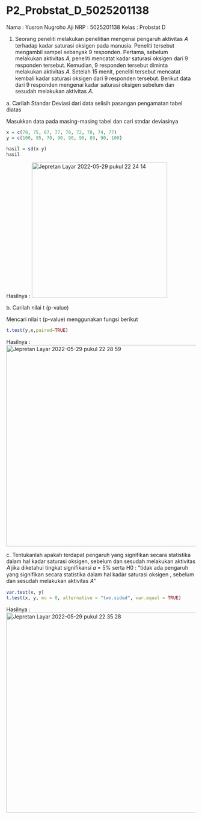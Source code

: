 # P2_Probstat_D_5025201138

Nama : Yusron Nugroho Aji
NRP : 5025201138
Kelas : Probstat D

1. Seorang peneliti melakukan penelitian mengenai pengaruh aktivitas 𝐴 terhadap kadar saturasi oksigen pada manusia. Peneliti tersebut mengambil sampel sebanyak 9 responden. Pertama, sebelum melakukan aktivitas 𝐴, peneliti mencatat kadar saturasi oksigen dari 9 responden tersebut. Kemudian, 9 responden tersebut diminta melakukan aktivitas 𝐴. Setelah 15 menit, peneliti tersebut mencatat kembali kadar saturasi oksigen dari 9 responden tersebut. Berikut data dari 9 responden mengenai kadar saturasi oksigen sebelum dan sesudah melakukan aktivitas 𝐴.

a. Carilah Standar Deviasi dari data selisih pasangan pengamatan tabel diatas

Masukkan data pada masing-masing tabel dan cari stndar deviasinya
```R
x = c(78, 75, 67, 77, 70, 72, 78, 74, 77)
y = c(100, 95, 70, 90, 90, 90, 89, 90, 100)

hasil = sd(x-y)
hasil
```
Hasilnya : 
<img width="360" alt="Jepretan Layar 2022-05-29 pukul 22 24 14" src="https://user-images.githubusercontent.com/87480529/170877285-f70e9957-b492-4887-92e7-8a7126d0cd8e.png">

b. Carilah nilai t (p-value)

Mencari nilai t (p-value) menggunakan fungsi berikut
```R
t.test(y,x,paired=TRUE)
```
Hasilnya :
<img width="535" alt="Jepretan Layar 2022-05-29 pukul 22 28 59" src="https://user-images.githubusercontent.com/87480529/170877512-367d3647-c369-4f13-8ff4-a9738d78fc6c.png">

c. Tentukanlah apakah terdapat pengaruh yang signifikan secara statistika dalam hal kadar saturasi oksigen, sebelum dan sesudah melakukan aktivitas 𝐴 jika diketahui tingkat signifikansi 𝛼 = 5% serta H0 : “tidak ada pengaruh yang signifikan secara statistika dalam hal kadar saturasi oksigen , sebelum dan sesudah melakukan aktivitas 𝐴”

```R
var.test(x, y)
t.test(x, y, mu = 0, alternative = "two.sided", var.equal = TRUE)
```

Hasilnya :
<img width="532" alt="Jepretan Layar 2022-05-29 pukul 22 35 28" src="https://user-images.githubusercontent.com/87480529/170877848-a506b37e-6401-44a8-9137-7b9e93d57e05.png">
